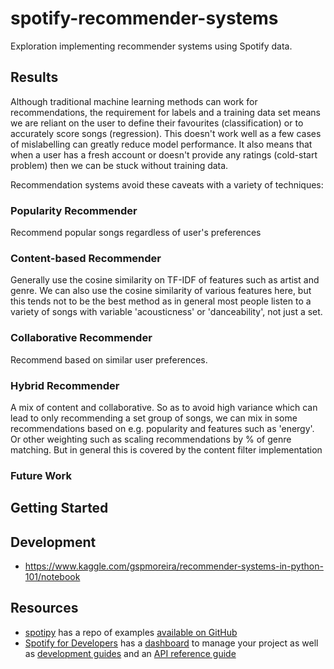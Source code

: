 # spotify-recommender-systems
Exploration implementing recommender systems using Spotify data.

## Results

Although traditional machine learning methods can work for recommendations, the requirement for labels and a training 
data set means we are reliant on the user to define their favourites (classification) or to accurately score songs 
(regression). This doesn't work well as a few cases of mislabelling can greatly reduce model performance. It also means
that when a user has a fresh account or doesn't provide any ratings (cold-start problem) then we can be stuck without training data. 

Recommendation systems avoid these caveats with a variety of techniques:

### Popularity Recommender

Recommend popular songs regardless of user's preferences

### Content-based Recommender

Generally use the cosine similarity on TF-IDF of features such as artist and genre.
We can also use the cosine similarity of various features here, but this tends not to be the best method
as in general most people listen to a variety of songs with variable 'acousticness' or 'danceability', not just 
a set. 

### Collaborative Recommender

Recommend based on similar user preferences.

### Hybrid Recommender

A mix of content and collaborative. So as to avoid high variance which can lead to only recommending a set group of 
songs, we can mix in some recommendations based on e.g. popularity and features such as 'energy'. Or other weighting 
such as scaling recommendations by % of genre matching. But in general this is covered by the content filter implementation

### Future Work

## Getting Started

## Development

- https://www.kaggle.com/gspmoreira/recommender-systems-in-python-101/notebook

## Resources

- [spotipy](https://spotipy.readthedocs.io/) has a repo of examples [available on GitHub](https://github.com/plamere/spotipy/tree/master/examples)
- [Spotify for Developers](https://developer.spotify.com/) has a [dashboard](https://developer.spotify.com/dashboard/applications)
to manage your project as well as [development guides](https://developer.spotify.com/documentation/general/guides/)
and an [API reference guide](https://developer.spotify.com/documentation/web-api/reference/)
